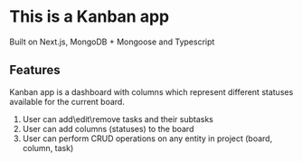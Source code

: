 # This is a Kanban app

Built on Next.js, MongoDB + Mongoose and Typescript

## Features
Kanban app is a dashboard with columns which represent different statuses available for the current board.

1. User can add\edit\remove tasks and their subtasks
2. User can add columns (statuses) to the board
3. User can perform CRUD operations on any entity in project (board, column, task)
